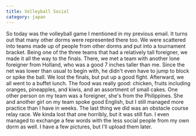 ```yaml
---
title: Volleyball Social
category: japan
---
```

So today was the volleyball game I mentioned in my previous email. It turns out that many other dorms were represented there too. We were scattered into teams made up of people from other dorms and put into a tournament bracket. Being one of the three teams that had a relatively tall foreigner, we made it all the way to the finals. There, we met a team with another lone foreigner from Holland, who was a good 7 inches taller than me. Since the net was lower than usual to begin with, he didn't even have to jump to block or spike the ball. We lost the finals, but put up a good fight. Afterward, we all went to a buffet lunch. The food was really good: chicken, fruits including oranges, pineapples, and kiwis, and an assortment of small cakes. One other person on my team was a foreigner, she's from the Philippines. She and another girl on my team spoke good English, but I still managed more practice than I have in weeks. The last thing we did was an obstacle course relay race. We kinda lost that one horribly, but it was still fun. I even managed to exchange a few words with the less social people from my own dorm as well. I have a few pictures, but I'll upload them later.
